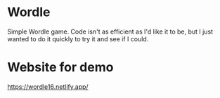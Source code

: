 # Wordle

Simple Wordle game. Code isn't as efficient as I'd like it to be, but I just wanted to do it quickly to try it and see if I could.

# Website for demo

https://wordle16.netlify.app/
